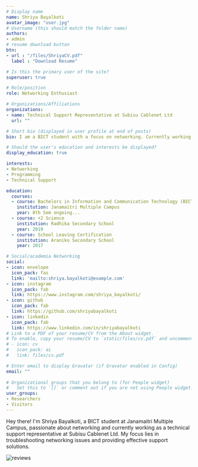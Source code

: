 ```yaml
---
# Display name
name: Shriya Bayalkoti
avatar_image: "user.jpg"
# Username (this should match the folder name)
authors:
- admin
# resume download button
btn:
- url : "/files/ShriyaCV.pdf"
  label : "Download Resume"

# Is this the primary user of the site?
superuser: true

# Role/position
role: Networking Enthusiast

# Organizations/Affiliations
organizations: 
- name: Technical Support Representative at Subisu Cablenet Ltd
  url: ""

# Short bio (displayed in user profile at end of posts)
bio: I am a BICT student with a focus on networking. Currently working as a technical support representative, I enjoy troubleshooting and providing networking solutions.

# Should the user's education and interests be displayed?
display_education: true

interests:
- Networking
- Programming
- Technical Support

education:
  courses:
  - course: Bachelors in Information and Communication Technology (BICT)
    institution: Janamaitri Multiple Campus
    year: 8th Sem ongoing...
  - course: +2 Science
    institution: Radhika Secondary School
    year: 2019
  - course: School Leaving Certification
    institution: Araniko Secondary School
    year: 2017

# Social/academia Networking
social:
- icon: envelope
  icon_pack: fas
  link: 'mailto:shriya.bayalkoti@example.com'
- icon: instagram
  icon_pack: fab
  link: https://www.instagram.com/shriya_bayalkoti/
- icon: github
  icon_pack: fab
  link: https://github.com/shriyabayalkoti
- icon: linkedin
  icon_pack: fab
  link: https://www.linkedin.com/in/shriyabayalkoti
# Link to a PDF of your resume/CV from the About widget.
# To enable, copy your resume/CV to `static/files/cv.pdf` and uncomment the lines below.  
# - icon: cv
#   icon_pack: ai
#   link: files/cv.pdf

# Enter email to display Gravatar (if Gravatar enabled in Config)
email: ""
  
# Organizational groups that you belong to (for People widget)
#   Set this to `[]` or comment out if you are not using People widget.  
user_groups:
- Researchers
- Visitors
---
```


Hey there! I'm Shriya Bayalkoti, a BICT student at Janamaitri Multiple Campus, passionate about networking and currently working as a technical support representative at Subisu Cablenet Ltd. My focus lies in troubleshooting networking issues and providing effective support solutions.

![reviews](../../img/certifacates.jpg)
